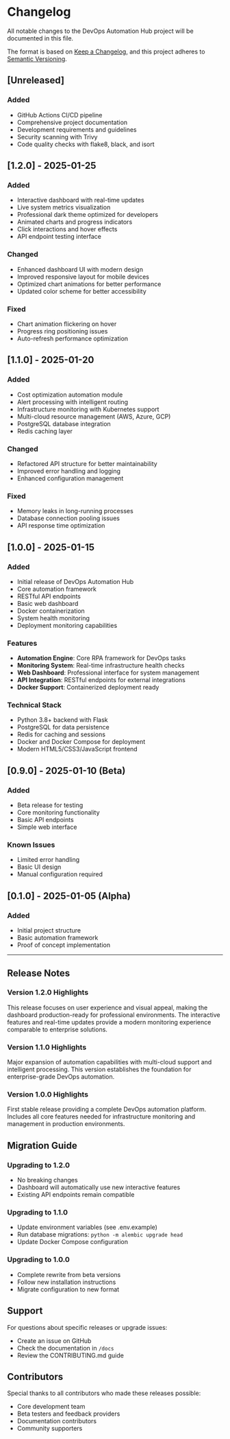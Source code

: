 # Changelog

All notable changes to the DevOps Automation Hub project will be documented in this file.

The format is based on [Keep a Changelog](https://keepachangelog.com/en/1.0.0/),
and this project adheres to [Semantic Versioning](https://semver.org/spec/v2.0.0.html).

## [Unreleased]

### Added
- GitHub Actions CI/CD pipeline
- Comprehensive project documentation
- Development requirements and guidelines
- Security scanning with Trivy
- Code quality checks with flake8, black, and isort

## [1.2.0] - 2025-01-25

### Added
- Interactive dashboard with real-time updates
- Live system metrics visualization
- Professional dark theme optimized for developers
- Animated charts and progress indicators
- Click interactions and hover effects
- API endpoint testing interface

### Changed
- Enhanced dashboard UI with modern design
- Improved responsive layout for mobile devices
- Optimized chart animations for better performance
- Updated color scheme for better accessibility

### Fixed
- Chart animation flickering on hover
- Progress ring positioning issues
- Auto-refresh performance optimization

## [1.1.0] - 2025-01-20

### Added
- Cost optimization automation module
- Alert processing with intelligent routing
- Infrastructure monitoring with Kubernetes support
- Multi-cloud resource management (AWS, Azure, GCP)
- PostgreSQL database integration
- Redis caching layer

### Changed
- Refactored API structure for better maintainability
- Improved error handling and logging
- Enhanced configuration management

### Fixed
- Memory leaks in long-running processes
- Database connection pooling issues
- API response time optimization

## [1.0.0] - 2025-01-15

### Added
- Initial release of DevOps Automation Hub
- Core automation framework
- RESTful API endpoints
- Basic web dashboard
- Docker containerization
- System health monitoring
- Deployment monitoring capabilities

### Features
- **Automation Engine**: Core RPA framework for DevOps tasks
- **Monitoring System**: Real-time infrastructure health checks
- **Web Dashboard**: Professional interface for system management
- **API Integration**: RESTful endpoints for external integrations
- **Docker Support**: Containerized deployment ready

### Technical Stack
- Python 3.8+ backend with Flask
- PostgreSQL for data persistence
- Redis for caching and sessions
- Docker and Docker Compose for deployment
- Modern HTML5/CSS3/JavaScript frontend

## [0.9.0] - 2025-01-10 (Beta)

### Added
- Beta release for testing
- Core monitoring functionality
- Basic API endpoints
- Simple web interface

### Known Issues
- Limited error handling
- Basic UI design
- Manual configuration required

## [0.1.0] - 2025-01-05 (Alpha)

### Added
- Initial project structure
- Basic automation framework
- Proof of concept implementation

---

## Release Notes

### Version 1.2.0 Highlights
This release focuses on user experience and visual appeal, making the dashboard production-ready for professional environments. The interactive features and real-time updates provide a modern monitoring experience comparable to enterprise solutions.

### Version 1.1.0 Highlights
Major expansion of automation capabilities with multi-cloud support and intelligent processing. This version establishes the foundation for enterprise-grade DevOps automation.

### Version 1.0.0 Highlights
First stable release providing a complete DevOps automation platform. Includes all core features needed for infrastructure monitoring and management in production environments.

## Migration Guide

### Upgrading to 1.2.0
- No breaking changes
- Dashboard will automatically use new interactive features
- Existing API endpoints remain compatible

### Upgrading to 1.1.0
- Update environment variables (see .env.example)
- Run database migrations: `python -m alembic upgrade head`
- Update Docker Compose configuration

### Upgrading to 1.0.0
- Complete rewrite from beta versions
- Follow new installation instructions
- Migrate configuration to new format

## Support

For questions about specific releases or upgrade issues:
- Create an issue on GitHub
- Check the documentation in `/docs`
- Review the CONTRIBUTING.md guide

## Contributors

Special thanks to all contributors who made these releases possible:
- Core development team
- Beta testers and feedback providers
- Documentation contributors
- Community supporters
